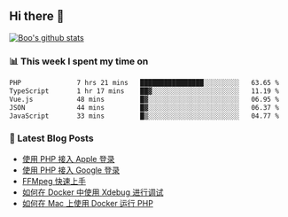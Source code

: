 ## Hi there 👋

[![Boo's github stats](https://github-readme-stats.vercel.app/api?username=0xAiKang)](https://github.com/anuraghazra/github-readme-stats)

<!-- [![Most Used Langs](https://github-readme-stats.vercel.app/api/top-langs/?username=0xAiKang)](https://github.com/anuraghazra/github-readme-stats) -->

### 📊 This week I spent my time on
<!--START_SECTION:waka-->

```txt
PHP              7 hrs 21 mins   ████████████████░░░░░░░░░   63.65 %
TypeScript       1 hr 17 mins    ██▓░░░░░░░░░░░░░░░░░░░░░░   11.19 %
Vue.js           48 mins         █▓░░░░░░░░░░░░░░░░░░░░░░░   06.95 %
JSON             44 mins         █▓░░░░░░░░░░░░░░░░░░░░░░░   06.37 %
JavaScript       33 mins         █▒░░░░░░░░░░░░░░░░░░░░░░░   04.77 %
```

<!--END_SECTION:waka-->

### 📕 Latest Blog Posts
<!-- BLOG-POST-LIST:START -->
- [使用 PHP 接入 Apple 登录](https://www.0x2beace.com/sign-in-with-apple/)
- [使用 PHP 接入 Google 登录](https://www.0x2beace.com/sign-in-with-google/)
- [FFMpeg 快速上手](https://www.0x2beace.com/ffmpeg-quick-start/)
- [如何在 Docker 中使用 Xdebug 进行调试](https://www.0x2beace.com/how-to-debug-with-xdebug-in-docker/)
- [如何在 Mac 上使用 Docker 运行 PHP](https://www.0x2beace.com/how-to-run-php-with-docker-on-mac/)
<!-- BLOG-POST-LIST:END -->

